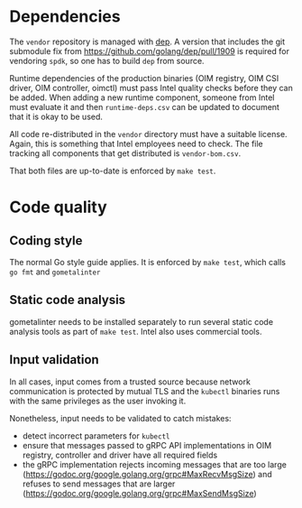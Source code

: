 Dependencies
============

The `vendor` repository is managed with
[dep](https://github.com/golang/dep). A version that includes the git
submodule fix from https://github.com/golang/dep/pull/1909 is required
for vendoring `spdk`, so one has to build `dep` from source.

Runtime dependencies of the production binaries (OIM registry, OIM CSI
driver, OIM controller, oimctl) must pass Intel quality checks before
they can be added. When adding a new runtime component, someone from
Intel must evaluate it and then `runtime-deps.csv` can be updated to
document that it is okay to be used.

All code re-distributed in the `vendor` directory must have a suitable
license. Again, this is something that Intel employees need to
check. The file tracking all components that get distributed is
`vendor-bom.csv`.

That both files are up-to-date is enforced by `make test`.

Code quality
============

Coding style
------------

The normal Go style guide applies. It is enforced by `make test`,
which calls `go fmt` and `gometalinter`

Static code analysis
--------------------

gometalinter needs to be installed separately to run several static
code analysis tools as part of `make test`. Intel also uses commercial
tools.

Input validation
----------------

In all cases, input comes from a trusted source because network
communication is protected by mutual TLS and the `kubectl` binaries
runs with the same privileges as the user invoking it.

Nonetheless, input needs to be validated to catch mistakes:

- detect incorrect parameters for `kubectl`
- ensure that messages passed to gRPC API implementations
  in OIM registry, controller and driver have all required
  fields
- the gRPC implementation rejects incoming messages that are too large
  (https://godoc.org/google.golang.org/grpc#MaxRecvMsgSize) and
  refuses to send messages that are larger
  (https://godoc.org/google.golang.org/grpc#MaxSendMsgSize)
